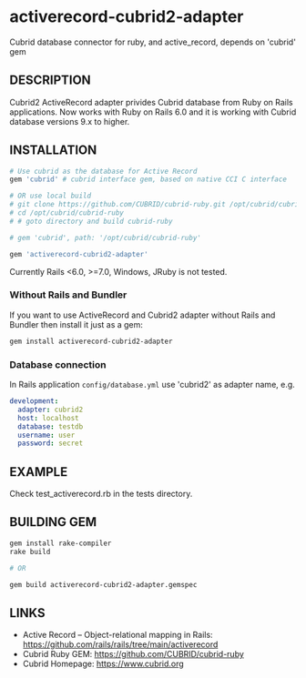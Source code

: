# activerecord-cubrid2-adapter
Cubrid database connector for ruby, and active_record, depends on 'cubrid' gem

DESCRIPTION
-----------

Cubrid2 ActiveRecord adapter privides Cubrid database from Ruby on Rails applications. Now works with Ruby on Rails 6.0 and it is working with Cubrid database versions 9.x to higher.

INSTALLATION
------------

```ruby
# Use cubrid as the database for Active Record
gem 'cubrid' # cubrid interface gem, based on native CCI C interface

# OR use local build
# git clone https://github.com/CUBRID/cubrid-ruby.git /opt/cubrid/cubrid-ruby
# cd /opt/cubrid/cubrid-ruby
# # goto directory and build cubrid-ruby

# gem 'cubrid', path: '/opt/cubrid/cubrid-ruby'

gem 'activerecord-cubrid2-adapter'
```
Currently Rails <6.0, >=7.0, Windows, JRuby is not tested.

### Without Rails and Bundler

If you want to use ActiveRecord and Cubrid2 adapter without Rails and Bundler then install it just as a gem:

```bash
gem install activerecord-cubrid2-adapter
```

### Database connection

In Rails application `config/database.yml` use 'cubrid2' as adapter name, e.g.

```yml
development:
  adapter: cubrid2
  host: localhost
  database: testdb
  username: user
  password: secret
```

EXAMPLE
-----

Check test_activerecord.rb in the tests directory.


BUILDING GEM
-----

```bash
gem install rake-compiler
rake build

# OR

gem build activerecord-cubrid2-adapter.gemspec
```

LINKS
-----

* Active Record – Object-relational mapping in Rails: https://github.com/rails/rails/tree/main/activerecord
* Cubrid Ruby GEM: https://github.com/CUBRID/cubrid-ruby
* Cubrid Homepage: https://www.cubrid.org


